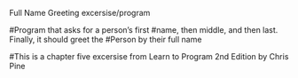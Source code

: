 Full Name Greeting excersise/program

#Program that asks for a person’s first
#name, then middle, and then last. Finally, it should greet the
#Person by their full name

#This is a chapter five excersise from Learn to Program 2nd Edition by Chris Pine